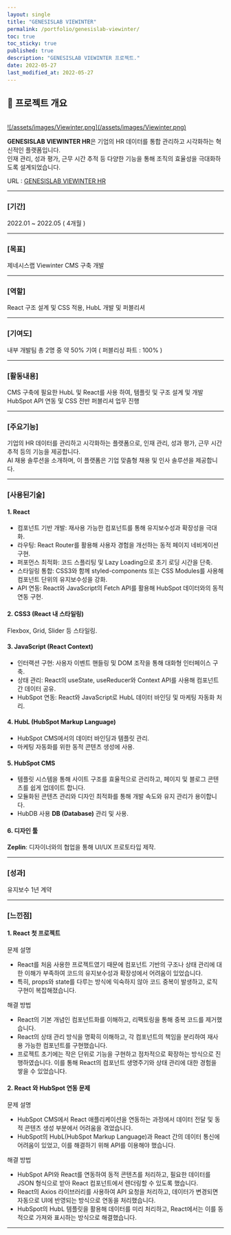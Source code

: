 ```yaml
---
layout: single
title: "GENESISLAB VIEWINTER"
permalink: /portfolio/genesislab-viewinter/
toc: true
toc_sticky: true
published: true
description: "GENESISLAB VIEWINTER 프로젝트."
date: 2022-05-27
last_modified_at: 2022-05-27
---
```


## 📄 프로젝트 개요
<br/>
<a class="batimmage" href="/assets/images/Viewinter.png">
![/assets/images/Viewinter.png](/assets/images/Viewinter.png)
</a>

**GENESISLAB VIEWINTER HR**은 기업의 HR 데이터를 통합 관리하고 시각화하는 혁신적인 플랫폼입니다.  
인재 관리, 성과 평가, 근무 시간 추적 등 다양한 기능을 통해 조직의 효율성을 극대화하도록 설계되었습니다.

URL : <a href="https://viewinterhr.com/" target="_blank">GENESISLAB VIEWINTER HR</a>

---

### [기간] <br/>

2022.01 ~ 2022.05 ( 4개월 )

---

### [목표] <br/>

제네시스랩 Viewinter CMS 구축 개발

---

### [역할] <br/>

React 구조 설계 및 CSS 적용, HubL 개발 및 퍼블리셔

---

### [기여도] <br/>

내부 개발팀 총 2명 중 약 50% 기여 ( 퍼블리싱 파트 : 100% )

---

### [활동내용] <br/>

CMS 구축에 필요한 HubL 및 React를 사용 하여, 템플릿 및 구조 설계 및 개발 <br/> 
HubSpot API 연동 및 CSS 전반 퍼블리셔 업무 진행

---

### [주요기능]

기업의 HR 데이터를 관리하고 시각화하는 플랫폼으로, 인재 관리, 성과 평가, 근무 시간 추적 등의 기능을 제공합니다. <br/>
AI 채용 솔루션을 소개하며, 이 플랫폼은 기업 맞춤형 채용 및 인사 솔루션을 제공합니다. 

---

### [사용된기술] 

#### 1. **React**

- 컴포넌트 기반 개발: 재사용 가능한 컴포넌트를 통해 유지보수성과 확장성을 극대화. <br>
- 라우팅: React Router를 활용해 사용자 경험을 개선하는 동적 페이지 네비게이션 구현. <br>
- 퍼포먼스 최적화: 코드 스플리팅 및 Lazy Loading으로 초기 로딩 시간을 단축. <br>
- 스타일링 통합: CSS3와 함께 styled-components 또는 CSS Modules를 사용해 컴포넌트 단위의 유지보수성을 강화. <br>
- API 연동: React와 JavaScript의 Fetch API를 활용해 HubSpot 데이터와의 동적 연동 구현.

#### 2. **CSS3** (React 내 스타일링)

Flexbox, Grid, Slider 등 스타일링.

#### 3. **JavaScript** (React Context)

- 인터랙션 구현: 사용자 이벤트 핸들링 및 DOM 조작을 통해 대화형 인터페이스 구축.
- 상태 관리: React의 useState, useReducer와 Context API를 사용해 컴포넌트 간 데이터 공유.
- HubSpot 연동: React와 JavaScript로 HubL 데이터 바인딩 및 마케팅 자동화 처리.

#### 4. **HubL** (HubSpot Markup Language)

- HubSpot CMS에서의 데이터 바인딩과 템플릿 관리.
- 마케팅 자동화를 위한 동적 콘텐츠 생성에 사용.

#### 5. **HubSpot CMS**

- 템플릿 시스템을 통해 사이트 구조를 효율적으로 관리하고, 페이지 및 블로그 콘텐츠를 쉽게 업데이트 합니다.
- 모듈화된 콘텐츠 관리와 디자인 최적화를 통해 개발 속도와 유지 관리가 용이합니다.
- HubDB 사용 **DB (Database)** 관리 및 사용.

#### 6. **디자인 툴**

**Zeplin**: 디자이너와의 협업을 통해 UI/UX 프로토타입 제작. 

---

### [성과] <br/>

유지보수 1년 계약 

---

### [느낀점] 

#### 1. **React 첫 프로젝트** <br>

문제 설명 <br>
- React를 처음 사용한 프로젝트였기 때문에 컴포넌트 기반의 구조나 상태 관리에 대한 이해가 부족하여 코드의 유지보수성과 확장성에서 어려움이 있었습니다. 
- 특히, props와 state를 다루는 방식에 익숙하지 않아 코드 중복이 발생하고, 로직 구현이 복잡해졌습니다.

해결 방법 <br>
- React의 기본 개념인 컴포넌트화를 이해하고, 리팩토링을 통해 중복 코드를 제거했습니다.
- React의 상태 관리 방식을 명확히 이해하고, 각 컴포넌트의 책임을 분리하여 재사용 가능한 컴포넌트를 구현했습니다.
- 프로젝트 초기에는 작은 단위로 기능을 구현하고 점차적으로 확장하는 방식으로 진행하였습니다. 이를 통해 React의 컴포넌트 생명주기와 상태 관리에 대한 경험을 쌓을 수 있었습니다.


#### 2. **React 와 HubSpot 연동 문제** <br>

문제 설명 <br>
- HubSpot CMS에서 React 애플리케이션을 연동하는 과정에서 데이터 전달 및 동적 콘텐츠 생성 부분에서 어려움을 겪었습니다.
- HubSpot의 HubL(HubSpot Markup Language)과 React 간의 데이터 통신에 어려움이 있었고, 이를 해결하기 위해 API를 이용해야 했습니다.

해결 방법 <br>
- HubSpot API와 React를 연동하여 동적 콘텐츠를 처리하고, 필요한 데이터를 JSON 형식으로 받아 React 컴포넌트에서 렌더링할 수 있도록 했습니다.
- React의 Axios 라이브러리를 사용하여 API 요청을 처리하고, 데이터가 변경되면 자동으로 UI에 반영되는 방식으로 연동을 처리했습니다.
- HubSpot의 HubL 템플릿을 활용해 데이터를 미리 처리하고, React에서는 이를 동적으로 가져와 표시하는 방식으로 해결했습니다.

---